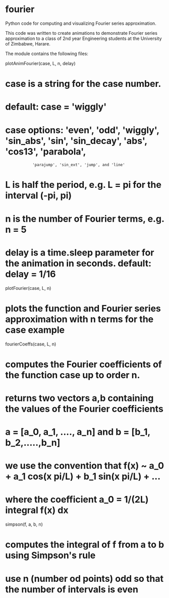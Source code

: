 # fourier
Python code for computing and visualizing Fourier series approximation.

This code was written to create animations to demonstrate Fourier series
approximation to a class of 2nd year Engineering students at the University of Zimbabwe, Harare.

The module contains the following files:

plotAnimFourier(case, L, n, delay)
# case is a string for the case number.
# default: case = 'wiggly'
# case options: 'even', 'odd', 'wiggly', 'sin_abs', 'sin', 'sin_decay', 'abs', 'cos13', 'parabola',
                'parajump', 'sin_ext', 'jump', and 'line'
# L is half the period, e.g. L = pi for the interval (-pi, pi)
# n is the number of Fourier terms, e.g. n = 5
# delay is a time.sleep parameter for the animation in seconds. default: delay = 1/16 

plotFourier(case, L, n)
# plots the function and Fourier series approximation with n terms for the case example

fourierCoeffs(case, L, n)
# computes the Fourier coefficients of the function case up to order n. 
# returns two vectors a,b containing the values of the Fourier coefficients
# a = [a_0, a_1, ...., a_n] and b = [b_1, b_2,.....,b_n]
# we use the convention that f(x) ~ a_0 + a_1 cos(x pi/L) + b_1 sin(x pi/L) + ...
# where the coefficient a_0 = 1/(2L) integral f(x) dx 

simpson(f, a, b, n)
# computes the integral of f from a to b using Simpson's rule
# use n (number od points) odd so that the number of intervals is even




